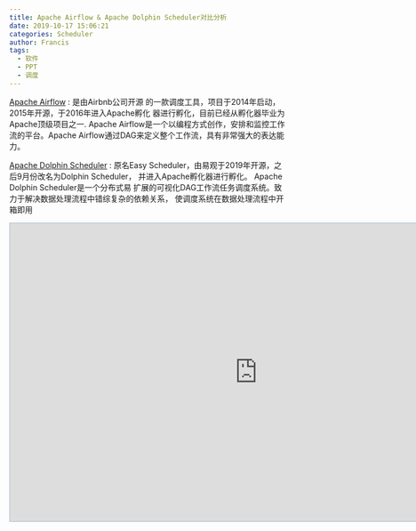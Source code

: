 ```yaml
---
title: Apache Airflow & Apache Dolphin Scheduler对比分析
date: 2019-10-17 15:06:21
categories: Scheduler
author: Francis
tags:
  - 软件
  - PPT
  - 调度
---
```


[Apache Airflow](http://airflow.apache.org/) : 是由Airbnb公司开源
的一款调度工具，项目于2014年启动，2015年开源，于2016年进入Apache孵化
器进行孵化，目前已经从孵化器毕业为Apache顶级项目之一.
Apache Airflow是一个以编程方式创作，安排和监控工作流的平台。Apache
Airflow通过DAG来定义整个工作流，具有非常强大的表达能力。 

[Apache Dolphin Scheduler](https://dolphinscheduler.apache.org/) : 
原名Easy Scheduler，由易观于2019年开源，之后9月份改名为Dolphin Scheduler，
并进入Apache孵化器进行孵化。     Apache  Dolphin Scheduler是一个分布式易
扩展的可视化DAG工作流任务调度系统。致力于解决数据处理流程中错综复杂的依赖关系，
使调度系统在数据处理流程中开箱即用

<iframe src="https://show.zohopublic.com/publish/h37wb1fa958ebe7724b928ac6e4c8db93930c?viewtype=1" height="536" width="890" name="%E3%80%90%E5%88%86%E6%9E%90%E6%8A%A5%E5%91%8A%E3%80%91Apache%20Airflow%26Apache%20DolphinScheduler-By%20Francis-201909%2015-" scrolling=no frameBorder="0" style="border:1px solid #AABBCC" allowfullscreen="true" mozallowfullscreen="true" webkitallowfullscreen="true"></iframe>